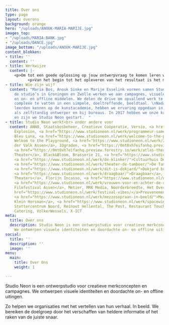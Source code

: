 ```yaml
---
title: Over ons
type: page
layout: overons
background: orange
hero: "/uploads/ANOUK-MARIA-MARIJE.jpg"
images_top:
- "/uploads/MARIA-BANK.jpg"
- "/uploads/DANCE.jpg"
image_bottom: "/uploads/ANOUK-MARIJE.jpg"
content_blokken:
- title: ''
  content: ''
- title: Werkwijze
  content: |-
    <p>Om tot een goede oplossing op jouw ontwerpvraag te komen leren we de organisatie eerst graag goed kennen. We gaan in gesprek, stellen vragen en kaderen zo samen de behoefte. Na de ontwerpfase presenteren we een sterk concept en verrassende uitingen die met oog voor detail zijn ontworpen.</p>
          <p>Van het begin tot het opleveren van het resultaat is het makkelijk en snel contact houden.</p>
- title: Wie zijn wij?
  content: "Maria Bos, Anouk Sinke en Marije Esselink vormen samen Studio Neon. Vanuit
    de studio’s in Groningen en Zwolle werken we aan campagnes, visuele identiteiten
    en on- en offline middelen. We delen de drive om opvallend werk te maken. Het
    complexe te vatten in een simpele, doeltreffende, beeldtaal. \nNadat we elkaar
    leerden kennen op de kunstacademie, hebben we ervaring opgedaan in het ontwerpvak
    als zelfstandig ontwerper en bij bureaus. In 2017 hebben we onze krachten gebundeld
    en zijn we Studio Neon gestart.  "
- title: Studio Neon werkt<br> onder andere voor
  content: ANNO, Staatsbosbeheer, Creatieve Coöperatie, Versio, <a href="https://www.studioneon.nl/werk/art-explosion/"</a>Art
    Explosion, <a href="https://www.studioneon.nl/werk/programmeur-samensteller-en-curator/"<a/>
    Bleu Luna, <a href="https://www.studioneon.nl/werk/welcome-to-the-playground/</a>
    Welkom to the Playground, <a href="https://www.studioneon.nl/werk/28dining/">Van
    der Valk Assen</a>, 33graden, <a href="https://0mt0xh7eifanhq.preview.forestry.io/werk/juridisch-ingewikkeld/">050legal</a>,
    <a href="https://0mt0xh7eifanhq.preview.forestry.io/werk/atlas-theater/">ATLAS
    Theater</a>, Black&Bloom, Brasserie 21, <a href="https://www.studioneon.nl/werk/conversies/">Conversies.nl</a>,
    <a href="https://www.studioneon.nl/werk/de-klinker/">Cultuurhuis De Klinker</a>,
    <a href="https://www.studioneon.nl/werk/theater-de-tamboer/">De Tamboer, <a href="https://www.studioneon.nl/werk/cultuur-verbindt/">DNK</a>,
    <a href="https://www.studioneon.nl/werk/dit-is-dokjard/">Dokjard brouw&bistro</a>,
    <a href="https://www.studioneon.nl/werk/draagbaar/">Draagbaar</a>, <a href="https://www.studioneon.nl/werk/bomvol-met-cultuur/">Drentse
    Theaters</a>, Florijn Incasso, <a href="https://www.studioneon.nl/werk/centrum-voor-de-kunsten/">ICO</a>,
    <a href="https://www.studioneon.nl/werk/vrouwen-voor-en-achter-de-camera/">Internationaal
    Filmfestival Assen</a>, Metier, MRK Media, Noorderbreedte, Het Oversticht, <a
    href="https://www.studioneon.nl/werk/festival-vibes/</a>Preuvenement Assen, Quintus,
    <a href="https://www.studioneon.nl/werk/mezzosopraan-in-beeld/">Mezzosopraan Sara
    Klein Horsman</a>, <a href="https://www.studioneon.nl/werk/spacewinner/">Spacewinner</a>,
    Stottercentrum Noord, Reinout Hellental, The Post, Restaurant Touché, Van Lier
    Catering, VolkerWessels, X-ICT
meta:
  title: Over ons
  description: Studio Neon is een ontwerpstudio voor creatieve merkconcepten en campagnes.
    We ontwerpen visuele identiteiten en doordachte on- en offline uitingen.
social:
  title: ''
  description: ''
  image: ''
menu:
  main:
    title: Over Ons
    weight: 1

---
```

Studio Neon is een ontwerpstudio voor creatieve merkconcepten en campagnes. We ontwerpen visuele identiteiten en doordachte on- en offline uitingen.

Zo helpen we organisaties met het vertellen van hun verhaal. In beeld. We bereiken de doelgroep door het verschaffen van heldere informatie of het raken van de juiste snaar.